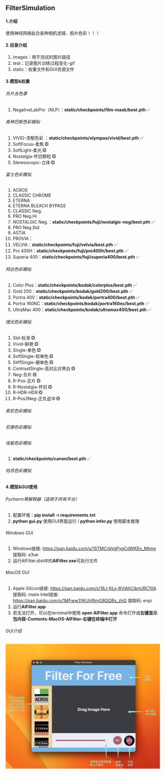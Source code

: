 ## FilterSimulation

#### 1.介绍
使用神经网络拟合各种相机滤镜、胶片色彩！！！

#### 2.目录介绍
1. images：用于测试的图片路径
2. test：记录图片训练过程变化-gif
3. static：权重文件和GUI资源文件

#### 3.模型&权重
###### 负片去色罩
1. NegativeLabPro（NLP）：**static/checkpoints/film-mask/best.pth** ✅️

###### 奥林巴斯色彩模拟
1. VIVID-浓郁色彩 ：**static/checkpoints/olympus/vivid/best.pth** ✅
2. SoftFocus-柔焦 ❎
3. ️SoftLight-柔光 ❎
4. Nostalgia-怀旧颗粒 ❎
5. Stereoscopic-立体 ❎

###### 富士色彩模拟
1. ACROS 
2. CLASSIC CHROME 
3. ETERNA 
4. ETERNA BLEACH BYPASS 
5. CLASSIC Neg. 
6. PRO Neg.Hi 
7. NOSTALGIC Neg.：**static/checkpoints/fuji/nostalgic-neg/best.pth** ✅
8. PRO Neg.Std 
9. ASTIA 
10. PROVIA：
11. VELVIA：**static/checkpoints/fuji/velvia/best.pth** ✅
12. Pro 400H：**static/checkpoints/fuji/pro400h/best.pth** ✅
13. Superia 400：**static/checkpoints/fuji/superia400/best.pth** ✅


###### 柯达色彩模拟
1. Color Plus：**static/checkpoints/kodak/colorplus/best.pth** ✅
2. Gold 200：**static/checkpoints/kodak/gold200/best.pth** ✅
3. Portra 400：**static/checkpoints/kodak/portra400/best.pth** ✅
4. Portra 160NC：**static/checkpoints/kodak/portra160nc/best.pth** ✅ 
5. UltraMax 400：**static/checkpoints/kodak/ultramax400/best.pth** ✅

###### 理光色彩模拟
1. Std-标准 ❎
2. Vivid-鲜艳 ❎
3. Single-单色 ❎
4. SoftSingle-软单色 ❎
5. StiffSingle-硬单色 ❎
6. ContrastSingle-高对比对黑白 ❎
7. Neg-负片 ❎
8. R-Pos-正片 ❎
9. R-Nostalgia-怀旧 ❎
10. R-HDR-HDR ❎
11. R-Pos2Neg-正负逆冲 ❎

###### 索尼色彩模拟

###### 尼康色彩模拟

###### 佳能色彩模拟
1. **static/checkpoints/canon/best.pth** ✅

###### 哈苏色彩模拟

#### 4.模型&GUI使用
###### Pycharm等解释器（适用于所有平台）

1. 配置环境：**pip install -r requirements.txt**
2. **python gui.py** 使用GUI界面运行 / **python infer.py** 使用脚本推理

###### Windows GUI

1. Windows链接: https://pan.baidu.com/s/1STMCrbVgPygCdWKEn_Mtmg 提取码: a3ue
2. 运行AIFilter.dist中的**AIFilter.exe**可执行文件

###### MacOS GUI

1.  Apple Silicon链接: https://pan.baidu.com/s/16J-KLy-8VjAhCjbnURC10A 提取码: maim
   Intel链接: https://pan.baidu.com/s/1MFww31KUhf6mG8QQBs_zhQ 提取码: enpi 
2.  运行**AIFilter.app** 
3.  若无法打开，可以在terminal中使用 **open AIFilter.app** 命令打开或**右键显示包内容-Contents-MacOS-AIFilter-右键在终端中打开**

###### GUI介绍

![](comment.jpg)
